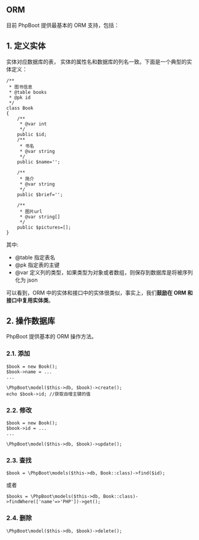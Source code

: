 ## ORM

目前 PhpBoot 提供最基本的 ORM 支持，包括：

## 1. 定义实体

实体对应数据库的表， 实体的属性名和数据库的列名一致。下面是一个典型的实体定义：

```
/**
 * 图书信息
 * @table books
 * @pk id
 */
class Book
{
    /**
     * @var int
     */
    public $id;
    /**
     * 书名
     * @var string
     */
    public $name='';

    /**
     * 简介
     * @var string
     */
    public $brief='';

    /**
     * 图片url
     * @var string[]
     */
    public $pictures=[];
}
```
其中:
* @table 指定表名
* @pk 指定表的主键
* @var 定义列的类型，如果类型为对象或者数组，则保存到数据库是将被序列化为 json

可以看到，ORM 中的实体和接口中的实体很类似，事实上，我们**鼓励在 ORM 和接口中复用实体类**。

## 2. 操作数据库

PhpBoot 提供基本的 ORM 操作方法。

### 2.1. 添加

```
$book = new Book();
$book->name = ...
...

\PhpBoot\model($this->db, $book)->create();
echo $book->id; //获取自增主键的值
```
### 2.2. 修改

```
$book = new Book();
$book->id = ...
...

\PhpBoot\model($this->db, $book)->update();
```

### 2.3. 查找

```
$book = \PhpBoot\models($this->db, Book::class)->find($id);
```

或者

```
$books = \PhpBoot\models($this->db, Book::class)->findWhere(['name'=>'PHP'])->get();
```

### 2.4. 删除

```
\PhpBoot\model($this->db, $book)->delete();
```


